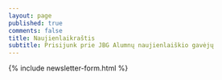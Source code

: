 ```yaml
---
layout: page
published: true
comments: false
title: Naujienlaikraštis
subtitle: Prisijunk prie JBG Alumnų naujienlaiškio gavėjų
---
```

{% include newsletter-form.html %}
